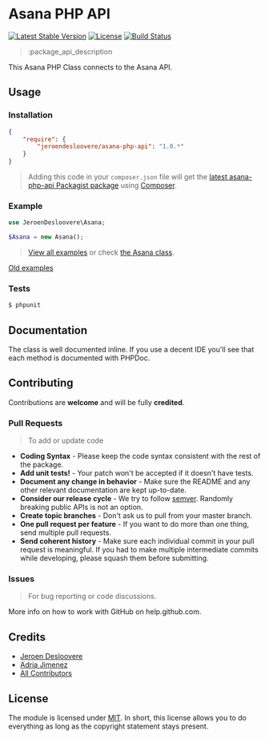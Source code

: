 # Asana PHP API
[![Latest Stable Version](http://img.shields.io/packagist/v/jeroendesloovere/asana-php-api.svg)](https://packagist.org/packages/jeroendesloovere/asana-php-api)
[![License](http://img.shields.io/badge/license-MIT-lightgrey.svg)](https://github.com/jeroendesloovere/asana-php-api/blob/master/LICENSE)
[![Build Status](http://img.shields.io/travis/jeroendesloovere/asana-php-api.svg)](https://travis-ci.org/jeroendesloovere/asana-php-api)

> :package_api_description

This Asana PHP Class connects to the Asana API.

## Usage

### Installation

``` json
{
    "require": {
        "jeroendesloovere/asana-php-api": "1.0.*"
    }
}
```
> Adding this code in your `composer.json` file will get the [latest asana-php-api Packagist package](https://packagist.org/packages/jeroendesloovere/asana-php-api) using [Composer](https://getcomposer.org).

### Example

``` php
use JeroenDesloovere\Asana;

$Asana = new Asana();

```
> [View all examples](/examples/example.php) or check [the Asana class](/src/).

[Old examples](OLD_README.md)

### Tests

``` bash
$ phpunit
```

## Documentation

The class is well documented inline. If you use a decent IDE you'll see that each method is documented with PHPDoc.

## Contributing

Contributions are **welcome** and will be fully **credited**.

### Pull Requests

> To add or update code

- **Coding Syntax** - Please keep the code syntax consistent with the rest of the package.
- **Add unit tests!** - Your patch won't be accepted if it doesn't have tests.
- **Document any change in behavior** - Make sure the README and any other relevant documentation are kept up-to-date.
- **Consider our release cycle** - We try to follow [semver](http://semver.org/). Randomly breaking public APIs is not an option.
- **Create topic branches** - Don't ask us to pull from your master branch.
- **One pull request per feature** - If you want to do more than one thing, send multiple pull requests.
- **Send coherent history** - Make sure each individual commit in your pull request is meaningful. If you had to make multiple intermediate commits while developing, please squash them before submitting.

### Issues

> For bug reporting or code discussions.

More info on how to work with GitHub on help.github.com.

## Credits

- [Jeroen Desloovere](https://github.com/jeroendesloovere)
- [Adria Jimenez](https://github.com/ajimix)
- [All Contributors](https://github.com/jeroendesloovere/asana-php-api/contributors)

## License

The module is licensed under [MIT](./LICENSE.md). In short, this license allows you to do everything as long as the copyright statement stays present.